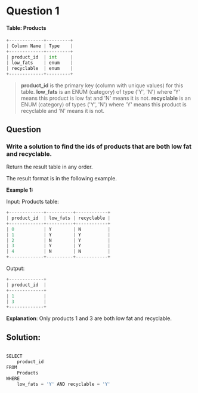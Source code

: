 # Question 1


#### Table: Products

```python
+-------------+---------+
| Column Name | Type    |
+-------------+---------+
| product_id  | int     |
| low_fats    | enum    |
| recyclable  | enum    |
+-------------+---------+
``` 


>**product_id** is the primary key (column with unique values) for this table.
**low_fats** is an ENUM (category) of type ('Y', 'N') where 'Y' means this product is low fat and 'N' means it is not.
**recyclable** is an ENUM (category) of types ('Y', 'N') where 'Y' means this product is recyclable and 'N' means it is not.

## Question


### Write a solution to find the ids of products that are both low fat and recyclable.

Return the result table in any order.

The result format is in the following example.

 

**Example 1:**

Input: 
Products table:

```python
+-------------+----------+------------+
| product_id  | low_fats | recyclable |
+-------------+----------+------------+
| 0           | Y        | N          |
| 1           | Y        | Y          |
| 2           | N        | Y          |
| 3           | Y        | Y          |
| 4           | N        | N          |
+-------------+----------+------------+
```
Output: 

```python
+-------------+
| product_id  |
+-------------+
| 1           |
| 3           |
+-------------+
```

**Explanation**: Only products 1 and 3 are both low fat and recyclable.
 

## Solution:
```python

SELECT
    product_id
FROM
    Products
WHERE
    low_fats = 'Y' AND recyclable = 'Y'

```


